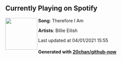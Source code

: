 ## Currently Playing on Spotify

[<img align="left" width="100" src="https://i.scdn.co/image/ab67616d00004851fec5ef9f3133aff71c525acc">](https://open.spotify.com/album/5G58VVE9ub1KE01Mvbd8XM)

**Song**: Therefore I Am

**Artists**: Billie Eilish

Last updated at 04/01/2021 15:55

#### Generated with [20chan/github-now](https://github.com/20chan/github-now)